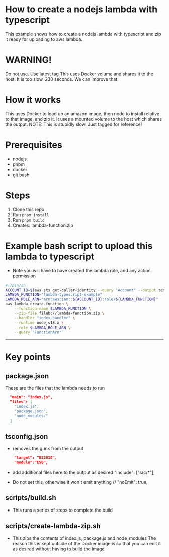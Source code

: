 # How to create a nodejs lambda with typescript
This example shows how to create a nodejs lambda with typescript and zip it ready for uploading to aws lambda.

# WARNING!
Do not use. Use latest tag
This uses Docker volume and shares it to the host.
It is too slow. 230 seconds.
We can improve that

# How it works
This uses Docker to load up an amazon image, then node to install relative to that image, and zip it.
It uses a mounted volume to the host which shares the output. 
NOTE: This is stupidly slow. Just tagged for reference!


# Prerequisites
- nodejs
- pnpm 
- docker
- git bash

# Steps
1. Clone this repo
2. Run `pnpm install`
3. Run `pnpm build`
4. Creates: lambda-function.zip


# Example bash script to upload this lambda to typescript
- Note you will have to have created the lambda role, and any action permission
```sh
#!/bin/sh
ACCOUNT_ID=$(aws sts get-caller-identity --query "Account" --output text)
LAMBDA_FUNCTION="lambda-typescript-example"
LAMBDA_ROLE_ARN="arn:aws:iam::${ACCOUNT_ID}:role/${LAMBDA_FUNCTION}"
aws lambda create-function \
    --function-name $LAMBDA_FUNCTION \
    --zip-file fileb://lambda-function.zip \
    --handler "index.handler" \
    --runtime nodejs18.x \
    --role $LAMBDA_ROLE_ARN \
    --query "FunctionArn"
```

----
# Key points

## package.json
These are the files that the lambda needs to run
```json
  "main": "index.js",
  "files": [
    "index.js",
    "package.json",
    "node_modules/"
  ]
```

## tsconfig.json
- removes the gunk from the output
```json
    "target": "ES2018",
    "module":"ES6",
```
- add additional files here to the output as desired
  "include": ["src/*"],
 
- Do not set this, otherwise it won't emit anything
    // "noEmit": true,


## scripts/build.sh
- This runs a series of steps to complete the build

## scripts/create-lambda-zip.sh
- This zips the contents of index.js, package.js and node_modules
The reason this is kept outside of the Docker image is so that you can edit it as desired without having to build the image
